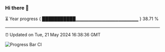 ### Hi there 👋

⏳ Year progress { ███████████▁▁▁▁▁▁▁▁▁▁▁▁▁▁▁▁▁▁▁ } 38.71 %

---

⏰ Updated on Tue, 21 May 2024 16:38:36 GMT

![Progress Bar CI](https://github.com/IshwaranRudhara/GIT-ACTION/workflows/Progress%20Bar%20CI/badge.svg)
